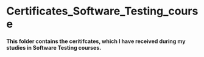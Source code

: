 # Certificates_Software_Testing_course

#### This folder contains the ceritifcates, which I have received during my studies in Software Testing courses.
